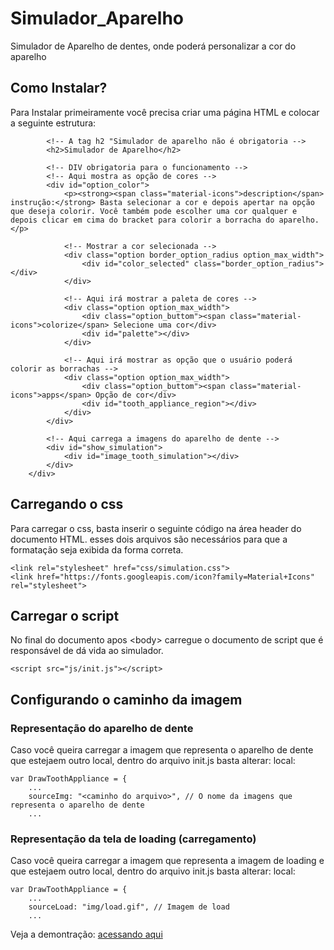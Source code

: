 # Simulador_Aparelho
 Simulador de Aparelho de dentes, onde poderá personalizar a cor do aparelho

## Como Instalar? 
Para Instalar primeiramente você precisa criar uma página HTML e colocar a seguinte estrutura:

```<div id="simulation">
        <!-- A tag h2 "Simulador de aparelho não é obrigatoria -->
        <h2>Simulador de Aparelho</h2>

        <!-- DIV obrigatoria para o funcionamento -->
        <!-- Aqui mostra as opção de cores -->
        <div id="option_color">
            <p><strong><span class="material-icons">description</span> instrução:</strong> Basta selecionar a cor e depois apertar na opção que deseja colorir. Você também pode escolher uma cor qualquer e depois clicar em cima do bracket para colorir a borracha do aparelho.</p>
           
            <!-- Mostrar a cor selecionada -->
            <div class="option border_option_radius option_max_width">
                <div id="color_selected" class="border_option_radius"></div>
            </div>

            <!-- Aqui irá mostrar a paleta de cores -->
            <div class="option option_max_width">
                <div class="option_buttom"><span class="material-icons">colorize</span> Selecione uma cor</div>
                <div id="palette"></div>
            </div>
            
            <!-- Aqui irá mostrar as opção que o usuário poderá colorir as borrachas -->
            <div class="option option_max_width">
                <div class="option_buttom"><span class="material-icons">apps</span> Opção de cor</div>
                <div id="tooth_appliance_region"></div>
            </div>
        </div> 

        <!-- Aqui carrega a imagens do aparelho de dente -->
        <div id="show_simulation">
            <div id="image_tooth_simulation"></div>
        </div>
    </div>
```
## Carregando o css
Para carregar o css, basta inserir o seguinte código na área header do documento HTML. esses dois arquivos são necessários para que a formatação seja exibida da forma correta.
```
<link rel="stylesheet" href="css/simulation.css">
<link href="https://fonts.googleapis.com/icon?family=Material+Icons" rel="stylesheet">
```

## Carregar o script
No final do documento apos &lt;body&gt; carregue o documento de script que é responsável de dá vida ao
simulador.
```
<script src="js/init.js"></script>
```
## Configurando o caminho da imagem

### Representação do aparelho de dente
Caso você queira carregar a imagem que representa o aparelho de dente que estejaem outro local, dentro do arquivo init.js basta alterar:
local:

```
var DrawToothAppliance = {
    ...
    sourceImg: "<caminho do arquivo>", // O nome da imagens que representa o aparelho de dente
    ...
```

### Representação da tela de loading (carregamento)
Caso você queira carregar a imagem que representa a imagem de loading e que estejaem outro local, dentro do arquivo init.js basta alterar:
local:

```
var DrawToothAppliance = {
    ...
    sourceLoad: "img/load.gif", // Imagem de load
    ...
```

 Veja a demontração: [acessando aqui](https://danilosantana240765.github.io/Simulador_Aparelho/)